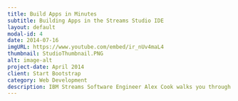 ```yaml
---
title: Build Apps in Minutes
subtitle: Building Apps in the Streams Studio IDE
layout: default
modal-id: 4
date: 2014-07-16
imgURL: https://www.youtube.com/embed/ir_nUv4maL4
thumbnail: StudioThumbnail.PNG
alt: image-alt
project-date: April 2014
client: Start Bootstrap
category: Web Development
description: IBM Streams Software Engineer Alex Cook walks you through how to build and monitor streaming applications in a visual and integrated development environment. See how to develop a full streaming application in minutes.
---
```

